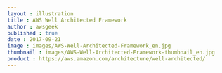 ```yaml
---
layout : illustration
title : AWS Well Architected Framework
author : awsgeek
published : true
date : 2017-09-21
image : images/AWS-Well-Architected-Framework_en.jpg
thumbnail : images/AWS-Well-Architected-Framework-thumbnail_en.jpg
product : https://aws.amazon.com/architecture/well-architected/
---
```

